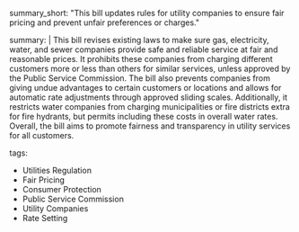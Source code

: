 summary_short: "This bill updates rules for utility companies to ensure fair pricing and prevent unfair preferences or charges."

summary: |
  This bill revises existing laws to make sure gas, electricity, water, and sewer companies provide safe and reliable service at fair and reasonable prices. It prohibits these companies from charging different customers more or less than others for similar services, unless approved by the Public Service Commission. The bill also prevents companies from giving undue advantages to certain customers or locations and allows for automatic rate adjustments through approved sliding scales. Additionally, it restricts water companies from charging municipalities or fire districts extra for fire hydrants, but permits including these costs in overall water rates. Overall, the bill aims to promote fairness and transparency in utility services for all customers.

tags:
  - Utilities Regulation
  - Fair Pricing
  - Consumer Protection
  - Public Service Commission
  - Utility Companies
  - Rate Setting
